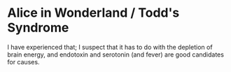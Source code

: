 # Alice in Wonderland / Todd's Syndrome

I have experienced that; I suspect that it has to do with the depletion of brain energy, and endotoxin and serotonin (and fever) are good candidates for causes.